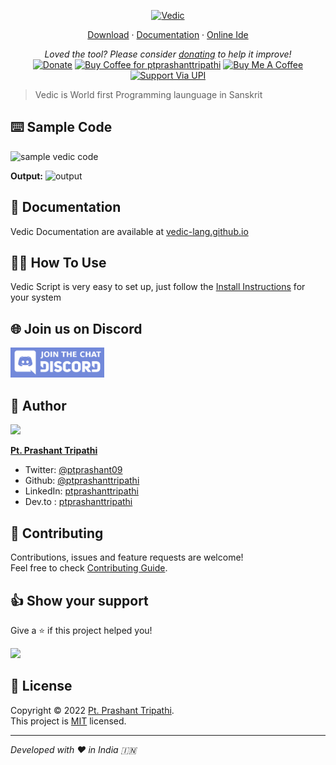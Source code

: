 <p align="center"><a href="https://vedic-lang.github.io"><img alt="Vedic" src="https://raw.githubusercontent.com/vedic-lang/vedic/main/.github/logo.png" width="300vw"/></a></p>
<p align="center">
	<a href="https://vedic-lang.github.io/download">Download</a> ·
	<a href="https://vedic-lang.github.io/">Documentation</a> ·
	<a href="https://vedic-lang.github.io/vedic-ide">Online Ide</a>
</p>
<p align="center">
	<i>Loved the tool? Please consider <a href="https://paypal.me/ptprashanttripathi/10">donating</a> to help it improve!</i><br>
	<a href="https://paypal.me/PtPrashantTripathi"><img height='23' src="https://img.shields.io/badge/support-PayPal-blue?logo=PayPal&style=flat-square&label=Donate" alt="Donate"/></a>
	<a href='https://ko-fi.com/ptprashanttripathi' target='_blank'><img height='23' width="100" src='https://cdn.ko-fi.com/cdn/kofi3.png?v=2' alt='Buy Coffee for ptprashanttripathi' /></a>
	<a href="https://www.buymeacoffee.com/ptprashant09" target="_blank"><img src="https://cdn.buymeacoffee.com/buttons/default-orange.png" alt="Buy Me A Coffee" height="23" width="100" style="border-radius:1px" /></a>
	<a href="https://ptprashanttripathi.github.io/Vedic?pa=pt1997@ybl&pn=Pt.+Prashant+Tripati" target="_blank"><img src="https://raw.githubusercontent.com/ptprashanttripathi/linkpe/main/img/linkpebadge.svg" alt="Support Via UPI" height="23" style="border-radius:1px" /></a>
</p>

> Vedic is World first Programming launguage in Sanskrit

## ⌨️ Sample Code

![sample vedic code](https://dev-to-uploads.s3.amazonaws.com/uploads/articles/liheiu245awmlwq5sdjj.png)

**Output:**
![output](https://dev-to-uploads.s3.amazonaws.com/uploads/articles/uzg8o7t1b6pmejaknbj0.png)

## 📖 Documentation

Vedic Documentation are available at [vedic-lang.github.io](https://vedic-lang.github.io/)

## 👨‍💻 How To Use

Vedic Script is very easy to set up, just follow the [Install Instructions](https://vedic-lang.github.io/how-to-use) for your system 

## 🌐 Join us on Discord

<p><a href="https://discord.gg/sWCHauhNQ2"><img width="150" src="https://raw.githubusercontent.com/vedic-lang/vedic/main/.github/discord.png"/></a></p>

## 👤 Author

<p><a href="https://github.com/vedic"><img width="60" src="https://avatars2.githubusercontent.com/u/26687933?s=200&v=4"/></a></p>

[**Pt. Prashant Tripathi**](https://github.com/ptprashanttripathi)

- Twitter: [@ptprashant09](https://twitter.com/ptprashant09)
- Github: [@ptprashanttripathi](https://github.com/ptprashanttripathi)
- LinkedIn: [ptprashanttripathi](https://www.linkedin.com/in/ptprashanttripathi/) 
- Dev.to : [ptprashanttripathi](https://dev.to/ptprashanttripathi)

## 🤝 Contributing

Contributions, issues and feature requests are welcome!<br />Feel free to check [Contributing Guide](https://github.com/vedic-lang/vedic/blob/main/CONTRIBUTING.md). 

## 👍 Show your support

Give a ⭐️ if this project helped you!

<a href="https://www.patreon.com/ptprashanttripathi"><img src="https://c5.patreon.com/external/logo/become_a_patron_button@2x.png" width="160"></a>

## 📝 License

Copyright © 2022 [Pt. Prashant Tripathi](https://github.com/ptprashanttripathi).<br />
This project is [MIT](https://github.com/vedic-lang/vedic/blob/main/LICENSE) licensed.

***

_Developed with ❤️ in India 🇮🇳_
